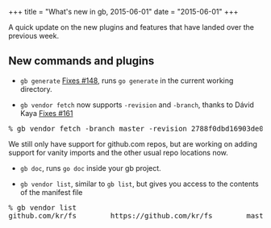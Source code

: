 +++
title = "What's new in gb, 2015-06-01"
date = "2015-06-01"
+++

A quick update on the new plugins and features that have landed over the previous week.

<!--more-->

## New commands and plugins

- `gb generate` [Fixes #148](https://github.com/constabulary/gb/issues/148), runs `go generate` in the current working directory.

- `gb vendor fetch` now supports `-revision` and `-branch`, thanks to Dávid Kaya [Fixes #161](https://github.com/constabulary/gb/issues/136)
<pre>% gb vendor fetch -branch master -revision 2788f0dbd16903de03cb8186e5c7d97b69ad387b github.com/kr/fs</pre>
We still only have support for github.com repos, but are working on adding support for vanity imports and the other usual repo locations now.

- `gb doc`, runs `go doc` inside your gb project.

- `gb vendor list`, similar to `gb list`, but gives you access to the contents of the manifest file
<pre>% gb vendor list
github.com/kr/fs        https://github.com/kr/fs        master  2788f0dbd16903de03cb8186e5c7d97b69ad387b</pre>
